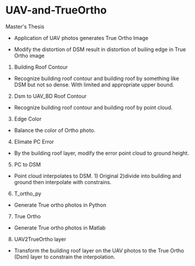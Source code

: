 # UAV-and-TrueOrtho
Master's Thesis

* Application of UAV photos generates True Ortho Image

* Modify the distortion of DSM result in distortion of builing edge in True Ortho image


1. Building Roof Contour

- Recognize building roof contour and building roof by something like DSM but not so dense. With limited and appropriate upper bound.

2. Dsm to UAV_BD Roof Contour
- Recognize building roof contour and building roof by point cloud.

3. Edge Color
- Balance the color of Ortho photo.

4. Elimate PC Error
- By the building roof layer, modify the error point cloud to ground height.

5. PC to DSM
- Point cloud interpolates to DSM. 1) Original 2)divide into building and ground then interpolate with constrains.

6. T_ortho_py
- Generate True ortho photos in Python

7. True Ortho
- Generate True ortho photos in Matlab

8. UAV2TrueOrtho layer
- Transform the building roof layer on the UAV photos to the True Ortho (Dsm) layer to constrain the interpolation.
